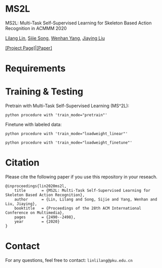 # MS2L
MS2L: Multi-Task Self-Supervised Learning for Skeleton Based Action Recognition in ACMMM 2020

[Lilang Lin](https://langlandslin.github.io/), [Sijie Song](https://sijiesong.github.io/), [Wenhan Yang](https://flyywh.github.io/), [Jiaying Liu](http://39.96.165.147/people/liujiaying.html)

[[Project Page]](https://langlandslin.github.io/projects/MSL/)|[[Paper]](https://arxiv.org/abs/2010.05599)

# Requirements
     
# Training & Testing

Pretrain with Multi-Task Self-Supervised Learning (MS^2L):

    python procedure with 'train_mode="pretrain"'

Finetune with labeled data:

    python procedure with 'train_mode="loadweight_linear"'

    python procedure with 'train_mode="loadweight_finetune"'
     
# Citation
Please cite the following paper if you use this repository in your reseach.

    @inproceedings{lin2020ms2l,
        title       = {MS2L: Multi-Task Self-Supervised Learning for Skeleton Based Action Recognition},
        author      = {Lin, Lilang and Song, Sijie and Yang, Wenhan and Liu, Jiaying},
        booktitle   = {Proceedings of the 28th ACM International Conference on Multimedia},
        pages       = {2490--2498},
        year        = {2020}
    }
    

# Contact
For any questions, feel free to contact: `linlilang@pku.edu.cn`